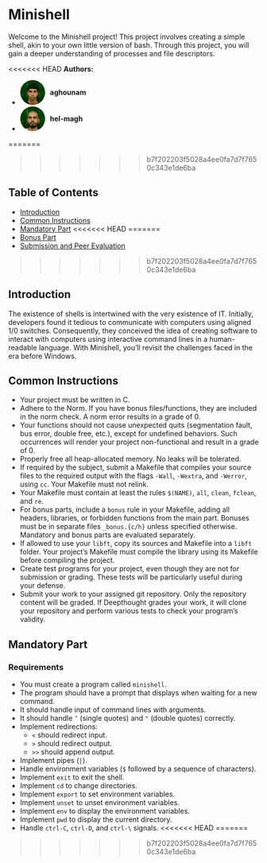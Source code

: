 # Minishell

Welcome to the Minishell project! This project involves creating a simple shell, akin to your own little version of bash. Through this project, you will gain a deeper understanding of processes and file descriptors.

<<<<<<< HEAD
**Authors:**

- <a href="https://profile.intra.42.fr/users/aghounam" style="display: inline-flex; align-items: center; text-decoration: none;">
    <img src="images/aghounam.jpg" alt="Ahmed's picture" width="50" height="50" style="border-radius: 50%; margin-right: 10px;">
    <span style="font-weight: bold;">aghounam</span>
  </a>
- <a href="https://profile.intra.42.fr/users/hel-magh" style="display: inline-flex; align-items: center; text-decoration: none;">
    <img src="images/helmagh.jpg" alt="Hamza's picture" width="50" height="50" style="border-radius: 50%; margin-right: 10px;">
    <span style="font-weight: bold;">hel-magh</span>
  </a>



=======
>>>>>>> b7f202203f5028a4ee0fa7d7f7650c343e1de6ba
## Table of Contents

- [Introduction](#introduction)
- [Common Instructions](#common-instructions)
- [Mandatory Part](#mandatory-part)
<<<<<<< HEAD
=======
- [Bonus Part](#bonus-part)
- [Submission and Peer Evaluation](#submission-and-peer-evaluation)
>>>>>>> b7f202203f5028a4ee0fa7d7f7650c343e1de6ba

## Introduction

The existence of shells is intertwined with the very existence of IT. Initially, developers found it tedious to communicate with computers using aligned 1/0 switches. Consequently, they conceived the idea of creating software to interact with computers using interactive command lines in a human-readable language. With Minishell, you’ll revisit the challenges faced in the era before Windows.

## Common Instructions

- Your project must be written in C.
- Adhere to the Norm. If you have bonus files/functions, they are included in the norm check. A norm error results in a grade of 0.
- Your functions should not cause unexpected quits (segmentation fault, bus error, double free, etc.), except for undefined behaviors. Such occurrences will render your project non-functional and result in a grade of 0.
- Properly free all heap-allocated memory. No leaks will be tolerated.
- If required by the subject, submit a Makefile that compiles your source files to the required output with the flags `-Wall`, `-Wextra`, and `-Werror`, using `cc`. Your Makefile must not relink.
- Your Makefile must contain at least the rules `$(NAME)`, `all`, `clean`, `fclean`, and `re`.
- For bonus parts, include a `bonus` rule in your Makefile, adding all headers, libraries, or forbidden functions from the main part. Bonuses must be in separate files `_bonus.{c/h}` unless specified otherwise. Mandatory and bonus parts are evaluated separately.
- If allowed to use your `libft`, copy its sources and Makefile into a `libft` folder. Your project’s Makefile must compile the library using its Makefile before compiling the project.
- Create test programs for your project, even though they are not for submission or grading. These tests will be particularly useful during your defense.
- Submit your work to your assigned git repository. Only the repository content will be graded. If Deepthought grades your work, it will clone your repository and perform various tests to check your program’s validity.

## Mandatory Part

### Requirements

- You must create a program called `minishell`.
- The program should have a prompt that displays when waiting for a new command.
- It should handle input of command lines with arguments.
- It should handle `’` (single quotes) and `"` (double quotes) correctly.
- Implement redirections:
  - `<` should redirect input.
  - `>` should redirect output.
  - `>>` should append output.
- Implement pipes (`|`).
- Handle environment variables (`$` followed by a sequence of characters).
- Implement `exit` to exit the shell.
- Implement `cd` to change directories.
- Implement `export` to set environment variables.
- Implement `unset` to unset environment variables.
- Implement `env` to display the environment variables.
- Implement `pwd` to display the current directory.
- Handle `ctrl-C`, `ctrl-D`, and `ctrl-\` signals.
<<<<<<< HEAD
=======

>>>>>>> b7f202203f5028a4ee0fa7d7f7650c343e1de6ba
